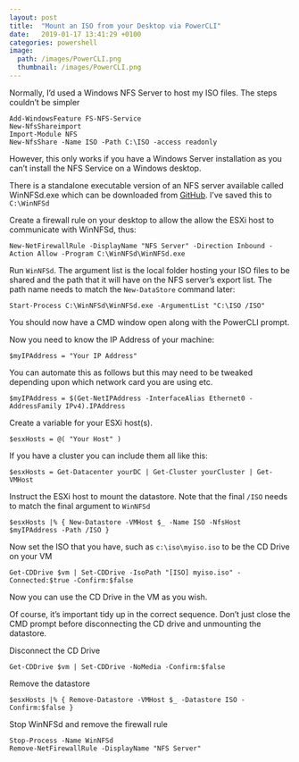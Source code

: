 ```yaml
---
layout: post
title:  "Mount an ISO from your Desktop via PowerCLI"
date:   2019-01-17 13:41:29 +0100
categories: powershell
image:
  path: /images/PowerCLI.png
  thumbnail: /images/PowerCLI.png
---
```

Normally, I’d used a Windows NFS Server to host my ISO files. The steps couldn’t be simpler

    Add-WindowsFeature FS-NFS-Service
    New-NfsShareimport
    Import-Module NFS
    New-NfsShare -Name ISO -Path C:\ISO -access readonly

However, this only works if you have a Windows Server installation as you can’t install the NFS Service on a Windows desktop.

There is a standalone executable version of an NFS server available called WinNFSd.exe which can be downloaded from [GitHub](https://github.com/winnfsd/winnfsd/releases). I’ve saved this to `C:\WinNFSd`

Create a firewall rule on your desktop to allow the allow the ESXi host to communicate with WinNFSd, thus:

    New-NetFirewallRule -DisplayName "NFS Server" -Direction Inbound -Action Allow -Program C:\WinNFSd\WinNFSd.exe

Run `WinNFSd`. The argument list is the local folder hosting your ISO files to be shared and the path that it will have on the NFS server’s export list.  The path name needs to match the `New-DataStore` command later:

    Start-Process C:\WinNFSd\WinNFSd.exe -ArgumentList "C:\ISO /ISO"

You should now have a CMD window open along with the PowerCLI prompt.

Now you need to know the IP Address of your machine:

    $myIPAddress = "Your IP Address"

You can automate this as follows but this may need to be tweaked depending upon which network card you are using etc.

    $myIPAddress = $(Get-NetIPAddress -InterfaceAlias Ethernet0 -AddressFamily IPv4).IPAddress

Create a variable for your ESXi host(s).

    $esxHosts = @( "Your Host" )

If you have a cluster you can include them all like this:

    $esxHosts = Get-Datacenter yourDC | Get-Cluster yourCluster | Get-VMHost

Instruct the ESXi host to mount the datastore.  Note that the final `/ISO` needs to match the final argument to `WinNFSd`

    $esxHosts |% { New-Datastore -VMHost $_ -Name ISO -NfsHost $myIPAddress -Path /ISO }

Now set the ISO that you have, such as `c:\iso\myiso.iso` to be the CD Drive on your VM

    Get-CDDrive $vm | Set-CDDrive -IsoPath "[ISO] myiso.iso" -Connected:$true -Confirm:$false

Now you can use the CD Drive in the VM as you wish.

Of course, it’s important tidy up in the correct sequence. Don’t just close the CMD prompt before disconnecting the CD drive and unmounting the datastore.

Disconnect the CD Drive

    Get-CDDrive $vm | Set-CDDrive -NoMedia -Confirm:$false

Remove the datastore

    $esxHosts |% { Remove-Datastore -VMHost $_ -Datastore ISO -Confirm:$false }

Stop WinNFSd and remove the firewall rule

    Stop-Process -Name WinNFSd
    Remove-NetFirewallRule -DisplayName "NFS Server"
